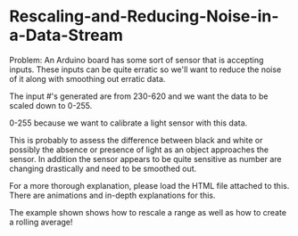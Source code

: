 # Rescaling-and-Reducing-Noise-in-a-Data-Stream
Problem: An Arduino board has some sort of sensor that is accepting inputs. These inputs can be quite erratic so 
we'll want to reduce the noise of it along with smoothing out erratic data.

The input #'s generated are from 230-620 and we want the data to be scaled down to 0-255.

0-255 because we want to calibrate a light sensor with this data.

This is probably to assess the difference between black and white or possibly the absence or presence of light as an object approaches the sensor. 
In addition the sensor appears to be quite sensitive as number are changing drastically and need to be smoothed out.

For a more thorough explanation, please load the HTML file attached to this. There are animations and in-depth explanations for this.

The example shown shows how to rescale a range as well as how to create a rolling average!
